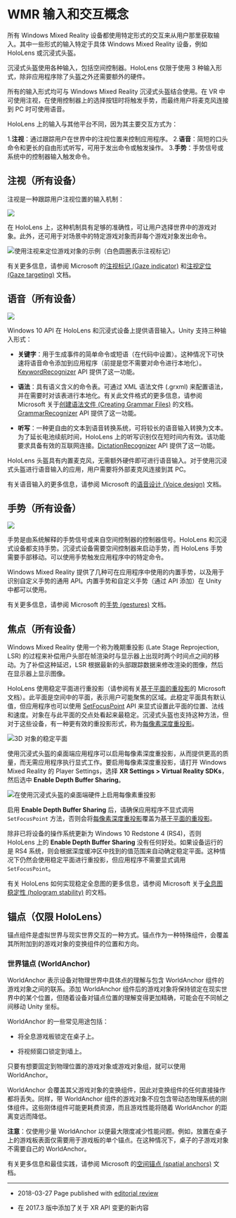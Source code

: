 # WMR 输入和交互概念

所有 Windows Mixed Reality 设备都使用特定形式的交互来从用户那里获取输入。其中一些形式的输入特定于具体 Windows Mixed Reality 设备，例如 HoloLens 或沉浸式头盔。

沉浸式头盔使用各种输入，包括空间控制器。HoloLens 仅限于使用 3 种输入形式，除非应用程序除了头盔之外还需要额外的硬件。

所有的输入形式均可与 Windows Mixed Reality 沉浸式头盔结合使用。在 VR 中可使用注视，在使用控制器上的选择按钮时将触发手势，而最终用户将麦克风连接到 PC 时可使用语音。

HoloLens 上的输入与其他平台不同，因为其主要交互方式为：

1.__注视__：通过跟踪用户在世界中的注视位置来控制应用程序。
2.__语音__：简短的口头命令和更长的自由形式听写，可用于发出命令或触发操作。
3.__手势__：手势信号或系统中的控制器输入触发命令。

## 注视（所有设备）

注视是一种跟踪用户注视位置的输入机制：

![](../uploads/Main/Gaze.jpg) 

在 HoloLens 上，这种机制具有足够的准确性，可让用户选择世界中的游戏对象。此外，还可用于对场景中的特定游戏对象而非每个游戏对象发出命令。

![使用注视来定位游戏对象的示例（白色圆圈表示注视标记）](../uploads/Main/Gaze_indicator.jpg)

有关更多信息，请参阅 Microsoft 的[注视标记 (Gaze indicator)](https://dev.windows.com/en-us/holographic/gaze_indicator) 和[注视定位 (Gaze targeting)](https://developer.microsoft.com/en-us/windows/mixed-reality/gaze_targeting) 文档。

## 语音（所有设备）

![](../uploads/Main/Voice_input.png) 

Windows 10 API 在 HoloLens 和沉浸式设备上提供语音输入。Unity 支持三种输入形式：

* __关键字__：用于生成事件的简单命令或短语（在代码中设置）。这种情况下可快速将语音命令添加到应用程序（前提是您不需要对命令进行本地化）。[KeywordRecognizer](../ScriptReference/Windows.Speech.KeywordRecognizer.html) API 提供了这一功能。

* __语法__：具有语义含义的命令表。可通过 XML 语法文件 (.grxml) 来配置语法，并在需要时对该表进行本地化。有关此文件格式的更多信息，请参阅 Microsoft 关于[创建语法文件 (Creating Grammar Files)](https://msdn.microsoft.com/en-us/library/ms873278.aspx) 的文档。[GrammarRecognizer](../ScriptReference/Windows.Speech.GrammarRecognizer.html) API 提供了这一功能。

* __听写__：一种更自由的文本到语音转换系统，可将较长的语音输入转换为文本。为了延长电池续航时间，HoloLens 上的听写识别仅在短时间内有效。该功能要求具备有效的互联网连接。[DictationRecognizer](../ScriptReference/Windows.Speech.DictationRecognizer.html) API 提供了这一功能。

HoloLens 头盔具有内置麦克风，无需额外硬件即可进行语音输入。对于使用沉浸式头盔进行语音输入的应用，用户需要将外部麦克风连接到其 PC。

有关语音输入的更多信息，请参阅 Microsoft 的[语音设计 (Voice design)](https://dev.windows.com/en-us/holographic/Voice_design) 文档。

## 手势（所有设备）

![](../uploads/Main/Gestures.png) 

手势是由系统解释的手势信号或来自空间控制器的控制器信号。HoloLens 和沉浸式设备都支持手势。沉浸式设备需要空间控制器来启动手势，而 HoloLens 手势需要手部移动。可以使用手势触发应用程序中的特定命令。

Windows Mixed Reality 提供了几种可在应用程序中使用的内置手势，以及用于识别自定义手势的通用 API。内置手势和自定义手势（通过 API 添加）在 Unity 中都可以使用。

有关更多信息，请参阅 Microsoft 的[手势 (gestures)](https://developer.microsoft.com/en-us/windows/mixed-reality/gestures) 文档。

## 焦点（所有设备）

Windows Mixed Reality 使用一个称为晚期重投影 (Late Stage Reprojection, LSR) 的过程来补偿用户头部在帧渲染时与显示器上出现时两个时间点之间的移动。为了补偿这种延迟，LSR 根据最新的头部跟踪数据来修改渲染的图像，然后在显示器上显示图像。

HoloLens 使用稳定平面进行重投影（请参阅有关[基于平面的重投影](https://developer.microsoft.com/en-us/windows/mixed-reality/hologram_stability#stabilization_plane)的 Microsoft 文档）。此平面是空间中的平面，表示用户可能聚焦的区域。此稳定平面具有默认值，但应用程序也可以使用 [SetFocusPoint](../ScriptReference/XR.WSA.HolographicSettings.SetFocusPointForFrame.html) API 来显式设置此平面的位置、法线和速度。对象在与此平面的交点处看起来最稳定。沉浸式头盔也支持这种方法，但对于这些设备，有一种更有效的重投影形式，称为[每像素深度重投影](https://developer.microsoft.com/en-us/windows/mixed-reality/hologram_stability#stabilization_plane)。

![3D 对象的稳定平面](../uploads/Main/stabilisation_plane.jpg)

使用沉浸式头盔的桌面端应用程序可以启用每像素深度重投影，从而提供更高的质量，而无需应用程序执行显式工作。要启用每像素深度重投影，请打开 Windows Mixed Reality 的 Player Settings，选择 __XR Settings &gt; Virtual Reality SDKs__，然后选中 __Enable Depth Buffer Sharing__。

![在使用沉浸式头盔的桌面端硬件上启用每像素重投影](../uploads/Main/perpixel_reprojection.png)

启用 __Enable Depth Buffer Sharing__ 后，请确保应用程序不显式调用 `SetFocusPoint` 方法，否则会将[每像素深度重投影](https://developer.microsoft.com/en-us/windows/mixed-reality/hologram_stability#stabilization_plane)覆盖为[基于平面的重投影](https://developer.microsoft.com/en-us/windows/mixed-reality/hologram_stability#stabilization_plane)。

除非已将设备的操作系统更新为 Windows 10 Redstone 4 (RS4)，否则 HoloLens 上的 __Enable Depth Buffer Sharing__ 没有任何好处。如果设备运行的是 RS4 系统，则会根据深度缓冲区中找到的值范围来自动确定稳定平面。这种情况下仍然会使用稳定平面进行重投影，但应用程序不需要显式调用 `SetFocusPoint`。

有关 HoloLens 如何实现稳定全息图的更多信息，请参阅 Microsoft 关于[全息图稳定性 (hologram stability)](https://dev.windows.com/en-us/holographic/Hologram_stability.html#Stabilization_Plane) 的文档。

## 锚点（仅限 HoloLens）

锚点组件是虚拟世界与现实世界交互的一种方式。锚点作为一种特殊组件，会覆盖其所附加到的游戏对象的变换组件的位置和方向。

### 世界锚点 (WorldAnchor)

WorldAnchor 表示设备对物理世界中具体点的理解与包含 WorldAnchor 组件的游戏对象之间的联系。添加 WorldAnchor 组件后的游戏对象将保持锁定在现实世界中的某个位置，但随着设备对锚点位置的理解变得更加精确，可能会在不同帧之间移动 Unity 坐标。

WorldAnchor 的一些常见用途包括：

* 将全息游戏板锁定在桌子上。

* 将视频窗口锁定到墙上。

只要有想要固定到物理位置的游戏对象或游戏对象组，就可以使用 WorldAnchor。

WorldAnchor 会覆盖其父游戏对象的变换组件，因此对变换组件的任何直接操作都将丢失。同样，带 WorldAnchor 组件的游戏对象不应包含带动态物理系统的刚体组件。这些刚体组件可能更耗费资源，而且游戏性能将随着 WorldAnchor 的距离变远而降低。

__注意__：仅使用少量 WorldAnchor 以便最大限度减少性能问题。例如，放置在桌子上的游戏板表面仅需要用于游戏板的单个锚点。在这种情况下，桌子的子游戏对象不需要自己的 WorldAnchor。

有关更多信息和最佳实践，请参阅 Microsoft 的[空间锚点 (spatial anchors)](https://developer.microsoft.com/en-us/windows/mixed-reality/spatial_anchors) 文档。

---
* <span class="page-edit">2018-03-27 Page published with [editorial review](DocumentationEditorialReview.html)
</span>

* <span class="page-history">在 2017.3 版中添加了关于 XR API 变更的新内容</span>
